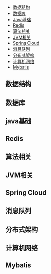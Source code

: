 - [数据结构](#%e5%ad%a6%e4%b9%a0%e8%b5%84%e6%96%99)
- [数据库](#%e5%ad%a6%e4%b9%a0%e8%b5%84%e6%96%99)
- [Java基础](#%e5%ad%a6%e4%b9%a0%e8%b5%84%e6%96%99)
- [Redis](#%e5%ad%a6%e4%b9%a0%e8%b5%84%e6%96%99)
- [算法相关](#%e5%ad%a6%e4%b9%a0%e8%b5%84%e6%96%99)
- [JVM相关](#%e5%ad%a6%e4%b9%a0%e8%b5%84%e6%96%99)
- [Spring Cloud](#%e5%ad%a6%e4%b9%a0%e8%b5%84%e6%96%99)
- [消息队列](#%e5%ad%a6%e4%b9%a0%e8%b5%84%e6%96%99)
- [分布式架构](#%e5%ad%a6%e4%b9%a0%e8%b5%84%e6%96%99)
- [计算机网络](#%e5%ad%a6%e4%b9%a0%e8%b5%84%e6%96%99)
- [Mybatis](#%e5%ad%a6%e4%b9%a0%e8%b5%84%e6%96%99)

数据结构
-------

数据库
-------
java基础
-------
Redis
-----
算法相关
-------
JVM相关
-------
Spring Cloud
------------
消息队列
-------
分布式架构
---------
计算机网络
---------
Mybatis
-------
